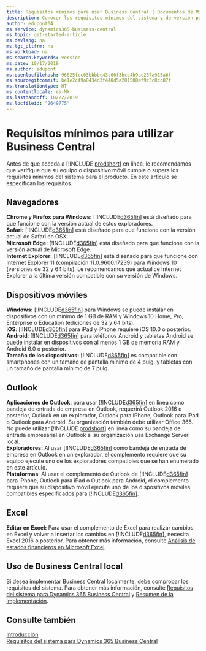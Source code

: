 ```yaml
---
title: Requisitos mínimos para usar Business Central | Documentos de Microsoft
description: Conocer los requisitos mínimos del sistema y de versión para usar Business Central en línea.
author: edupont04
ms.service: dynamics365-business-central
ms.topic: get-started-article
ms.devlang: na
ms.tgt_pltfrm: na
ms.workload: na
ms.search.keywords: version
ms.date: 10/17/2019
ms.author: edupont
ms.openlocfilehash: 96825fcc03bbbbc43c00f3bce4b9ac257a915a6f
ms.sourcegitcommit: be1e2c49a8434d3f440d5a201508af9c3c8cc87f
ms.translationtype: HT
ms.contentlocale: es-MX
ms.lasthandoff: 10/22/2019
ms.locfileid: "2649775"
---
```

# <a name="minimum-requirements-for-using-business-central"></a>Requisitos mínimos para utilizar Business Central
Antes de que acceda a [!INCLUDE [prodshort](includes/prodshort.md)] en línea, le recomendamos que verifique que su equipo o dispositivo móvil cumple o supera los requisitos mínimos del sistema para el producto. En este artículo se especifican los requisitos.  

## <a name="browsers"></a>Navegadores
**Chrome y Firefox para Windows:** [!INCLUDE[d365fin](includes/d365fin_md.md)] está diseñado para que funcione con la versión actual de estos exploradores.  
**Safari:** [!INCLUDE[d365fin](includes/d365fin_md.md)] está diseñado para que funcione con la versión actual de Safari en OSX.  
**Microsoft Edge:** [!INCLUDE[d365fin](includes/d365fin_md.md)] está diseñado para que funcione con la versión actual de Microsoft Edge.  
**Internet Explorer:** [!INCLUDE[d365fin](includes/d365fin_md.md)] está diseñado para que funcione con Internet Explorer 11 (compilación 11.0.9600.17239) para Windows 10 (versiones de 32 y 64 bits). Le recomendamos que actualice Internet Explorer a la última versión compatible con su versión de Windows.  

## <a name="mobile-devices"></a>Dispositivos móviles
**Windows:** [!INCLUDE[d365fin](includes/d365fin_md.md)] para Windows se puede instalar en dispositivos con un mínimo de 1 GB de RAM y Windows 10 Home, Pro, Enterprise o Education (ediciones de 32 y 64 bits).  
**iOS**: [!INCLUDE[d365fin](includes/d365fin_md.md)] para iPad y iPhone requiere iOS 10.0 o posterior.  
**Android**: [!INCLUDE[d365fin](includes/d365fin_md.md)] para teléfonos Android y tabletas Android se puede instalar en dispositivos con al menos 1 GB de memoria RAM y Android 6.0 o posterior.  
**Tamaño de los dispositivos:** [!INCLUDE[d365fin](includes/d365fin_md.md)] es compatible con smartphones con un tamaño de pantalla mínimo de 4 pulg. y tabletas con un tamaño de pantalla mínimo de 7 pulg.  

## <a name="outlook"></a>Outlook
**Aplicaciones de Outlook**: para usar [!INCLUDE[d365fin](includes/d365fin_md.md)] en línea como bandeja de entrada de empresa en Outlook, requerirá Outlook 2016 o posterior, Outlook en un explorador, Outlook para iPhone, Outlook para iPad o Outlook para Android. Su organización también debe utilizar Office 365. No puede utilizar [!INCLUDE [prodshort](includes/prodshort.md)] en línea como su bandeja de entrada empresarial en Outlook si su organización usa Exchange Server local.  
**Exploradores:** Al usar [!INCLUDE[d365fin](includes/d365fin_md.md)] como bandeja de entrada de empresa en Outlook en un explorador, el complemento requiere que su equipo ejecute uno de los exploradores compatibles que se han enumerado en este artículo.  
**Plataformas**: Al usar el complemento de Outlook de [!INCLUDE[d365fin](includes/d365fin_md.md)] para iPhone, Outlook para iPad o Outlook para Android, el complemento requiere que su dispositivo móvil ejecute uno de los dispositivos móviles compatibles especificados para [!INCLUDE[d365fin](includes/d365fin_md.md)].  

## <a name="excel"></a>Excel
**Editar en Excel:** Para usar el complemento de Excel para realizar cambios en Excel y volver a insertar los cambios en [!INCLUDE[d365fin](includes/d365fin_md.md)], necesita Excel 2016 o posterior. Para obtener más información, consulte [Análisis de estados financieros en Microsoft Excel](finance-analyze-excel.md).  

## <a name="using-business-central-on-premises"></a>Uso de Business Central local

Si desea implementar Business Central localmente, debe comprobar los requisitos del sistema. Para obtener más información, consulte [Requisitos del sistema para Dynamics 365 Business Central](/dynamics365/business-central/dev-itpro/deployment/system-requirement-business-central) y [Resumen de la implementación](/dynamics365/business-central/dev-itpro/deployment/deployment).  

## <a name="see-also"></a>Consulte también
[Introducción](product-get-started.md)  
[Requisitos del sistema para Dynamics 365 Business Central](/dynamics365/business-central/dev-itpro/deployment/system-requirement-business-central)  
